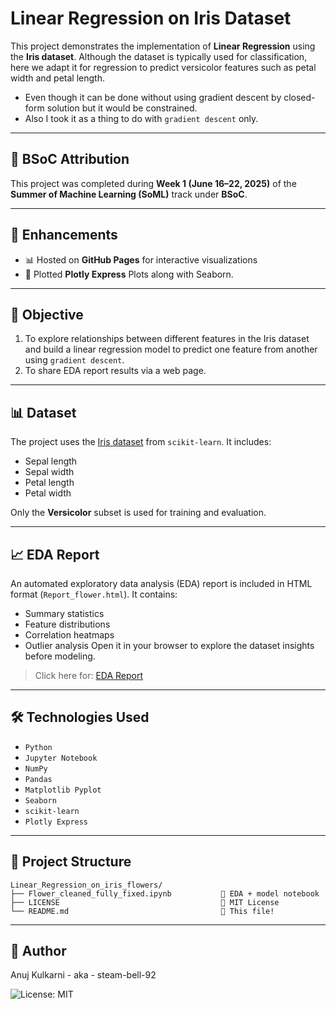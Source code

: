 # Linear Regression on Iris Dataset

This project demonstrates the implementation of **Linear Regression** using the **Iris dataset**. Although the dataset is typically used for classification, here we adapt it for regression to predict versicolor features such as petal width and petal length.

- Even though it can be done without using gradient descent by closed-form solution but it would be constrained.
- Also I took it as a thing to do with `gradient descent` only.

---

## 🧠 BSoC Attribution

This project was completed during **Week 1 (June 16–22, 2025)** of the **Summer of Machine Learning (SoML)** track under **BSoC**.

---

## 🚀 Enhancements

- 📊 Hosted on **GitHub Pages** for interactive visualizations  
- 📁 Plotted **Plotly Express** Plots along with Seaborn.

---

## 📌 Objective

1. To explore relationships between different features in the Iris dataset and build a linear regression model to predict one feature from another using `gradient descent`.
2. To share EDA report results via a web page.

---

## 📊 Dataset

The project uses the [Iris dataset](https://scikit-learn.org/stable/modules/generated/sklearn.datasets.load_iris.html#sklearn.datasets.load_iris) from `scikit-learn`. It includes:
- Sepal length
- Sepal width
- Petal length
- Petal width

Only the **Versicolor** subset is used for training and evaluation.

---

## 📈 EDA Report

An automated exploratory data analysis (EDA) report is included in HTML format (`Report_flower.html`). It contains:
- Summary statistics
- Feature distributions
- Correlation heatmaps
- Outlier analysis
Open it in your browser to explore the dataset insights before modeling.
> Click here for: <a href='https://steam-bell-92.github.io/ML-basics/Report_flower.html'>EDA Report</a>

---

## 🛠️ Technologies Used

- `Python`
- `Jupyter Notebook`
- `NumPy`
- `Pandas`
- `Matplotlib Pyplot`
- `Seaborn`
- `scikit-learn`
- `Plotly Express`

---

## 📁 Project Structure

```
Linear_Regression_on_iris_flowers/
├── Flower_cleaned_fully_fixed.ipynb           🔹 EDA + model notebook
├── LICENSE                                    🔹 MIT License
└── README.md                                  🔹 This file!
```

---

## 👤 Author
Anuj Kulkarni - aka - steam-bell-92

![License: MIT](https://img.shields.io/badge/License-MIT-yellow.svg)
